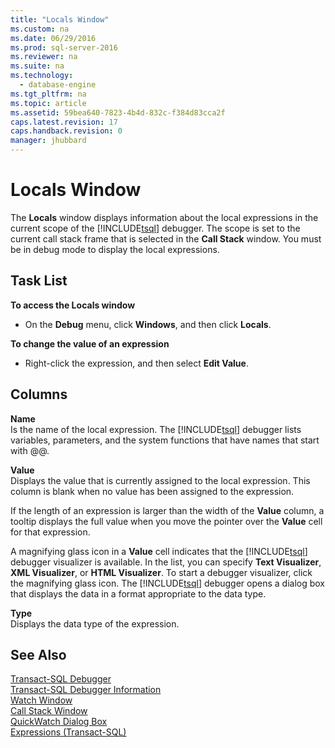 ```yaml
---
title: "Locals Window"
ms.custom: na
ms.date: 06/29/2016
ms.prod: sql-server-2016
ms.reviewer: na
ms.suite: na
ms.technology: 
  - database-engine
ms.tgt_pltfrm: na
ms.topic: article
ms.assetid: 59bea640-7823-4b4d-832c-f384d83cca2f
caps.latest.revision: 17
caps.handback.revision: 0
manager: jhubbard
---
```

# Locals Window
The **Locals** window displays information about the local expressions in the current scope of the [!INCLUDE[tsql](../../Topics/TopicNameContainA/tokens/tsql_md.md)] debugger. The scope is set to the current call stack frame that is selected in the **Call Stack** window. You must be in debug mode to display the local expressions.  
  
## Task List  
 **To access the Locals window**  
  
-   On the **Debug** menu, click **Windows**, and then click **Locals**.  
  
 **To change the value of an expression**  
  
-   Right-click the expression, and then select **Edit Value**.  
  
## Columns  
 **Name**  
 Is the name of the local expression. The [!INCLUDE[tsql](../../Topics/TopicNameContainA/tokens/tsql_md.md)] debugger lists variables, parameters, and the system functions that have names that start with @@.  
  
 **Value**  
 Displays the value that is currently assigned to the local expression. This column is blank when no value has been assigned to the expression.  
  
 If the length of an expression is larger than the width of the **Value** column, a tooltip displays the full value when you move the pointer over the **Value** cell for that expression.  
  
 A magnifying glass icon in a **Value** cell indicates that the [!INCLUDE[tsql](../../Topics/TopicNameContainA/tokens/tsql_md.md)] debugger visualizer is available. In the list, you can specify **Text Visualizer**, **XML Visualizer**, or **HTML Visualizer**. To start a debugger visualizer, click the magnifying glass icon. The [!INCLUDE[tsql](../../Topics/TopicNameContainA/tokens/tsql_md.md)] debugger opens a dialog box that displays the data in a format appropriate to the data type.  
  
 **Type**  
 Displays the data type of the expression.  
  
## See Also  
 [Transact-SQL Debugger](../../Topics/TopicNameNotContainA/Transact-SQL-Debugger.md)   
 [Transact-SQL Debugger Information](../../Topics/TopicNameNotContainA/Transact-SQL-Debugger-Information.md)   
 [Watch Window](../../Topics/TopicNameNotContainA/Watch-Window.md)   
 [Call Stack Window](../../Topics/TopicNameNotContainA/Call-Stack-Window.md)   
 [QuickWatch Dialog Box](../../Topics/TopicNameNotContainA/QuickWatch-Dialog-Box.md)   
 [Expressions (Transact-SQL)](assetId:///ee53c5c8-e36c-40f9-8cd1-d933791b98fa)